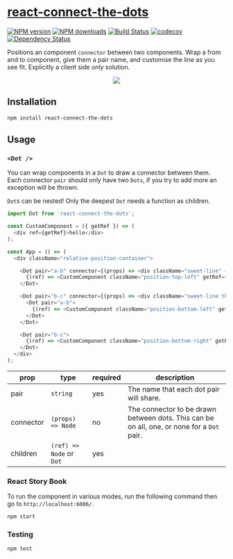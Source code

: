 # [react-connect-the-dots](https://github.com/madou/react-connect-the-dots)

[![NPM version](http://img.shields.io/npm/v/react-connect-the-dots.svg?style=flat-square)](https://www.npmjs.com/package/react-connect-the-dots)
[![NPM downloads](http://img.shields.io/npm/dm/react-connect-the-dots.svg?style=flat-square)](https://www.npmjs.com/package/react-connect-the-dots)
[![Build Status](http://img.shields.io/travis/madou/react-connect-the-dots/master.svg?style=flat-square)](https://travis-ci.org/madou/react-connect-the-dots)
[![codecov](https://codecov.io/gh/madou/react-connect-the-dots/branch/master/graph/badge.svg)](https://codecov.io/gh/madou/react-connect-the-dots)
[![Dependency Status](http://img.shields.io/david/madou/react-connect-the-dots.svg?style=flat-square)](https://david-dm.org/madou/react-connect-the-dots)

Positions an component `connector` between two components. Wrap a from and to component, give them a pair name, and customise the line as you see fit.
Explicitly a client side _only_ solution.

<p align="center">
  <img src="https://github.com/madou/react-connect-the-dots/blob/master/example.gif?raw=true" style="margin:0 auto" />
</p>

## Installation

```sh
npm install react-connect-the-dots
```

## Usage

### `<Dot />`

You can wrap components in a `Dot` to draw a connector between them.
Each connector `pair` should only have two `Dots`, if you try to add
more an exception will be thrown.

`Dot`s can be nested! Only the deepest `Dot` needs a function as children.

```javascript
import Dot from 'react-connect-the-dots';

const CustomComponent = ({ getRef }) => (
  <div ref={getRef}>hello</div>
);

const App = () => (
  <div className="relative-position-container">

    <Dot pair="a-b" connector={(props) => <div className="sweet-line" {...props} />}>
      {(ref) => <CustomComponent className="position-top-left" getRef={ref} />}
    </Dot>

    <Dot pair="b-c" connector={(props) => <div className="sweet-line thicc" {...props} />}>
      <Dot pair="a-b">
        {(ref) => <CustomComponent className="position-bottom-left" getRef={ref} />}
      </Dot>
    </Dot>

    <Dot pair="b-c">
      {(ref) => <CustomComponent className="position-bottom-right" getRef={ref} />}
    </Dot>
  </div>
);
```

| prop | type | required | description |
|-|-|-|-|
| pair | `string`  | yes | The name that each dot pair will share. |
| connector | `(props) => Node` | no | The connector to be drawn between dots. This can be on all, one, or none for a `Dot` pair. |
| children | `(ref) => Node` or `Dot` | yes | |

### React Story Book

To run the component in various modes, run the following command then go to `http://localhost:6006/`.

```bash
npm start
```

### Testing

```bash
npm test
```
